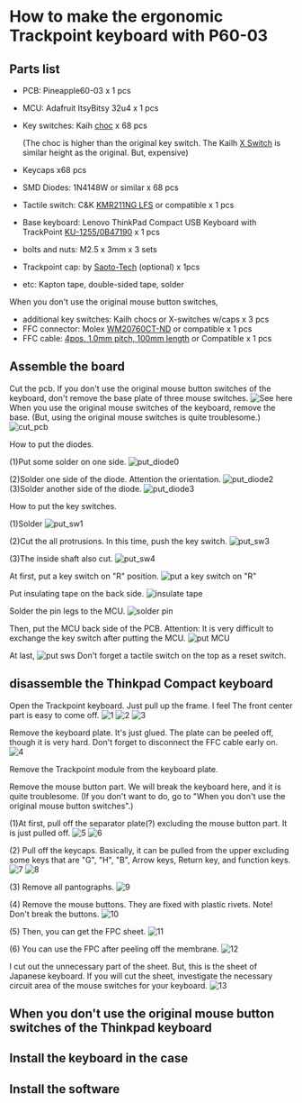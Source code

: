 # How to make the ergonomic Trackpoint keyboard with P60-03

## Parts list
- PCB: Pineapple60-03 x 1 pcs
- MCU: Adafruit ItsyBitsy 32u4 x 1 pcs
- Key switches: Kaih [choc](https://www.kailhswitch.com/mechanical-keyboard-switches/low-profile-key-switches/linear-mechanical-keyboard-switches.html) x 68 pcs

    (The choc is higher than the original key switch. The Kailh [X Switch](https://www.kailhswitch.com/mechanical-keyboard-switches/low-profile-key-switches/thin-notebook-mechanical-key-switch.html) is similar height as the original. But, expensive)
- Keycaps x68 pcs
- SMD Diodes: 1N4148W or similar x 68 pcs
- Tactile switch: C&K [KMR211NG LFS](https://www.digikey.com/en/products/detail/c-k/KMR211NG-LFS/2176494) or compatible x 1 pcs
- Base keyboard: Lenovo ThinkPad Compact USB Keyboard with TrackPoint [KU-1255/0B47190](https://support.lenovo.com/us/en/solutions/pd026745-thinkpad-compact-usb-keyboard-with-trackpoint-overview-and-service-parts) x 1 pcs
- bolts and nuts: M2.5 x 3mm x 3 sets
- Trackpoint cap: by [Saoto-Tech](https://www.etsy.com/shop/SaotoTech) (optional) x 1pcs
- etc: Kapton tape, double-sided tape, solder 

When you don't use the original mouse button switches,
- additional key switches: Kailh chocs or X-switches w/caps x 3 pcs
- FFC connector: Molex [WM20760CT-ND](https://www.digikey.com/en/products/detail/molex/2005280040/6099554) or compatible x 1 pcs
- FFC cable: [4pos, 1.0mm pitch, 100mm length](https://www.digikey.com/en/products/detail/w%C3%BCrth-elektronik/686704100001/4573338) or Compatible x 1 pcs


## Assemble the board
Cut the pcb. 
If you don't use the original mouse button switches of the keyboard, don't remove the base plate of three mouse switches. 
![See here](pics/01_cut_pcb0.jpg)
When you use the original mouse switches of the keyboard, remove the base.
(But, using the original mouse switches is quite troublesome.)
![cut_pcb](pics/02_cut_pcb1.jpg)

How to put the diodes.

(1)Put some solder on one side.
![put_diode0](pics/put_diode0.jpg)

(2)Solder one side of the diode. Attention the orientation.
![put_diode2](pics/put_diode2.jpg)
(3)Solder another side of the diode.
![put_diode3](pics/put_diode3.jpg)

How to put the key switches.

(1)Solder
![put_sw1](pics/put_sw1.jpg)

(2)Cut the all protrusions. In this time, push the key switch.
![put_sw3](pics/put_sw3.jpg)

(3)The inside shaft also cut.
![put_sw4](pics/put_sw4.jpg)

At first, put a key switch on "R" position.
![put a key switch on "R"](pics/03_put_R_sw.jpg)

Put insulating tape on the back side.
![insulate tape](pics/04_put_insulate_tape.jpg)

Solder the pin legs to the MCU.
![solder pin](pics/05_solder_pins.jpg)

Then, put the MCU back side of the PCB. Attention: It is very difficult to exchange the key switch after putting the MCU.
![put MCU](pics/06_put_mcu.jpg)

At last,
![put sws](pics/07_put_sws.jpg)
Don't forget a tactile switch on the top as a reset switch.

## disassemble the Thinkpad Compact keyboard

Open the Trackpoint keyboard. Just pull up the frame. I feel The front center part is easy to come off.
![1](pics/disassemble_keyboard1.jpg)
![2](pics/disassemble_keyboard2.jpg)
![3](pics/disassemble_keyboard3.jpg)

Remove the keyboard plate. It's just glued. The plate can be peeled off, though it is very hard.
Don't forget to disconnect the FFC cable early on.
![4](pics/disassemble_keyboard4.jpg)

Remove the Trackpoint module from the keyboard plate.

Remove the mouse button part. We will break the keyboard here, and it is quite troublesome. (If you don't want to do, go to "When you don't use the original mouse button switches".)

(1)At first, pull off the separator plate(?) excluding the mouse button part. It is just pulled off. 
![5](pics/disassemble_keyboard5.jpg)
![6](pics/disassemble_keyboard6.jpg)

(2) Pull off the keycaps. Basically, it can be pulled from the upper excluding some keys that are "G", "H", "B", Arrow keys, Return key, and function keys.
![7](pics/disassemble_keyboard7.jpg)
![8](pics/disassemble_keyboard8.jpg)

(3) Remove all pantographs.
![9](pics/disassemble_keyboard9.jpg)

(4) Remove the mouse buttons. They are fixed with plastic rivets.
Note! Don't break the buttons.
![10](pics/disassemble_keyboard10.jpg)

(5) Then, you can get the FPC sheet.
![11](pics/disassemble_keyboard11.jpg)

(6) You can use the FPC after peeling off the membrane.
![12](pics/disassemble_keyboard12.jpg)

I cut out the unnecessary part of the sheet. But, this is the sheet of Japanese keyboard. If you will cut the sheet, investigate the necessary circuit area of the mouse switches for your keyboard.
![13](pics/disassemble_keyboard13.jpg)

## When you don't use the original mouse button switches of the Thinkpad keyboard

## Install the keyboard in the case

## Install the software